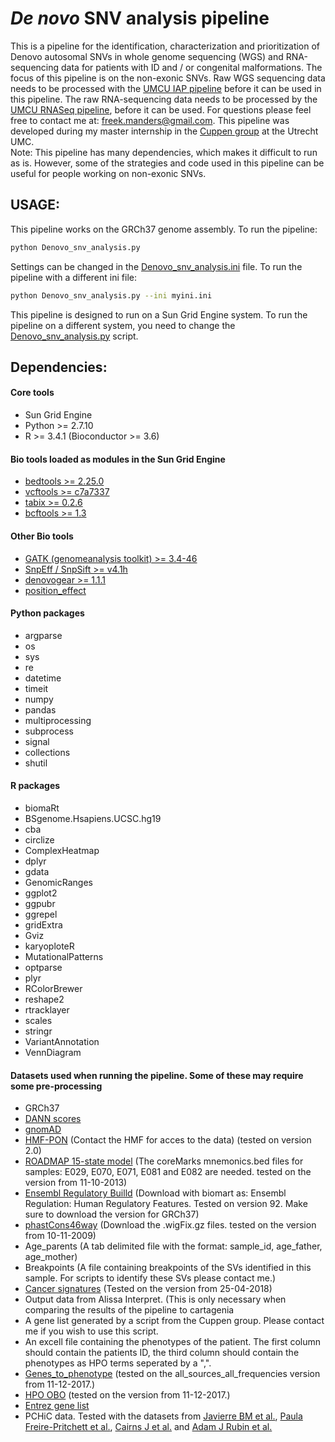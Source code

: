 # *De* *novo* SNV analysis pipeline

This is a pipeline for the identification, characterization and prioritization of Denovo autosomal SNVs in whole genome sequencing (WGS) and RNA-sequencing data for patients with ID and / or congenital malformations. The focus of this pipeline is on the non-exonic SNVs. Raw WGS sequencing data needs to be processed with the [UMCU IAP pipeline](https://github.com/UMCUGenetics/IAP) before it can be used in this pipeline. The raw RNA-sequencing data needs to be processed by the [UMCU RNASeq pipeline](https://github.com/UMCUGenetics/RNASeq), before it can be used. For questions please feel free to contact me at: freek.manders@gmail.com. This pipeline was developed during my master internship in the [Cuppen group](https://www.umcutrecht.nl/en/Research/Research-centers/Center-for-Molecular-Medicine/Section-Genetics/Cuppen) at the Utrecht UMC.<br/>
Note: This pipeline has many dependencies, which makes it difficult to run as is. However, some of the strategies and code used in this pipeline can be useful for people working on non-exonic SNVs.

## USAGE:
This pipeline works on the GRCh37 genome assembly.
To run the pipeline:
```bash
python Denovo_snv_analysis.py
```
Settings can be changed in the [Denovo_snv_analysis.ini](Denovo_snv_analysis.ini) file.
To run the pipeline with a different ini file:
```bash
python Denovo_snv_analysis.py --ini myini.ini
```
This pipeline is designed to run on a Sun Grid Engine system. To run the pipeline on a different system, you need to change the [Denovo_snv_analysis.py](Denovo_snv_analysis.py) script.


## Dependencies:
#### Core tools
- Sun Grid Engine
- Python >= 2.7.10
- R >= 3.4.1 (Bioconductor >= 3.6)

#### Bio tools loaded as modules in the Sun Grid Engine
- [bedtools >= 2.25.0](https://github.com/arq5x/bedtools2)
- [vcftools >= c7a7337](http://vcftools.sourceforge.net/)
- [tabix >= 0.2.6](http://www.htslib.org/doc/tabix.html)
- [bcftools >= 1.3](https://samtools.github.io/bcftools/)

#### Other Bio tools
- [GATK (genomeanalysis toolkit) >= 3.4-46](https://www.broadinstitute.org/gatk/)
- [SnpEff / SnpSift >= v4.1h](http://snpeff.sourceforge.net/)
- [denovogear >= 1.1.1](https://github.com/denovogear/denovogear)
- [position_effect](https://github.com/ibn-salem/position_effect)

#### Python packages
- argparse
- os
- sys
- re
- datetime
- timeit
- numpy
- pandas
- multiprocessing
- subprocess
- signal
- collections
- shutil

#### R packages
- biomaRt
- BSgenome.Hsapiens.UCSC.hg19
- cba
- circlize
- ComplexHeatmap
- dplyr
- gdata
- GenomicRanges
- ggplot2
- ggpubr
- ggrepel
- gridExtra
- Gviz
- karyoploteR
- MutationalPatterns
- optparse
- plyr
- RColorBrewer
- reshape2
- rtracklayer
- scales
- stringr
- VariantAnnotation
- VennDiagram

#### Datasets used when running the pipeline. Some of these may require some pre-processing
- GRCh37
- [DANN scores](https://cbcl.ics.uci.edu/public_data/DANN/)
- [gnomAD](http://gnomad.broadinstitute.org/)
- [HMF-PON](https://www.hartwigmedicalfoundation.nl/) (Contact the HMF for acces to the data) (tested on version 2.0)
- [ROADMAP 15-state model](https://egg2.wustl.edu/roadmap/web_portal/chr_state_learning.html) (The coreMarks mnemonics.bed files for samples: E029, E070, E071, E081 and E082 are needed. tested on the version from 11-10-2013)
- [Ensembl Regulatory Builld](https://grch37.ensembl.org/index.html) (Download with biomart as: Ensembl Regulation: Human Regulatory Features. Tested on version 92. Make sure to download the version for GRCh37)
- [phastCons46way](http://hgdownload.cse.ucsc.edu/goldenPath/hg19/phastCons46way/vertebrate/) (Download the .wigFix.gz files. tested on the version from 10-11-2009)
- Age_parents (A tab delimited file with the format: sample_id, age_father, age_mother)
- Breakpoints (A file containing breakpoints of the SVs identified in this sample. For scripts to identify these SVs please contact me.)
- [Cancer signatures](http://cancer.sanger.ac.uk/cancergenome/assets/signatures_probabilities.txt) (Tested on the version from 25-04-2018)
- Output data from Alissa Interpret. (This is only necessary when comparing the results of the pipeline to cartagenia
- A gene list generated by a script from the Cuppen group. Please contact me if you wish to use this script.
- An excell file containing the phenotypes of the patient. The first column should contain the patients ID, the third column should contain the phenotypes as HPO terms seperated by a ",".
- [Genes_to_phenotype](http://human-phenotype-ontology.github.io/) (tested on the all_sources_all_frequencies version from 11-12-2017.)
- [HPO OBO](http://human-phenotype-ontology.github.io/) (tested on the version from 11-12-2017.)
- [Entrez gene list](https://github.com/ibn-salem/position_effect)
- PCHiC data. Tested with the datasets from [Javierre BM et al.](https://www.sciencedirect.com/science/article/pii/S0092867416313228?via%3Dihub), [Paula Freire-Pritchett et al.](https://elifesciences.org/articles/21926), [Cairns J et al.](https://genomebiology.biomedcentral.com/articles/10.1186/s13059-016-0992-2) and [Adam J Rubin et al.](https://www.nature.com/articles/ng.3935)
